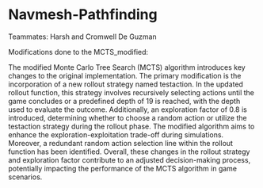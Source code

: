 # Navmesh-Pathfinding

Teammates: Harsh and Cromwell De Guzman

Modifications done to the MCTS_modified:

The modified Monte Carlo Tree Search (MCTS) algorithm introduces key changes to the original implementation. 
The primary modification is the incorporation of a new rollout strategy named testaction. In the updated rollout function, this strategy involves recursively selecting actions until the game concludes or a predefined depth of 19 is reached, with the depth used to evaluate the outcome. 
Additionally, an exploration factor of 0.8 is introduced, determining whether to choose a random action or utilize the testaction strategy during the rollout phase. The modified algorithm aims to enhance the exploration-exploitation trade-off during simulations. Moreover, a redundant random action selection line within the rollout function has been identified. Overall, these changes in the rollout strategy and exploration factor contribute to an adjusted decision-making process, potentially impacting the performance of the MCTS algorithm in game scenarios.